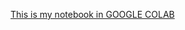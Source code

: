[This is my notebook in GOOGLE COLAB](https://colab.research.google.com/drive/1veEym5eO6DAEJademsQ2cnFilLn2oi_8)

